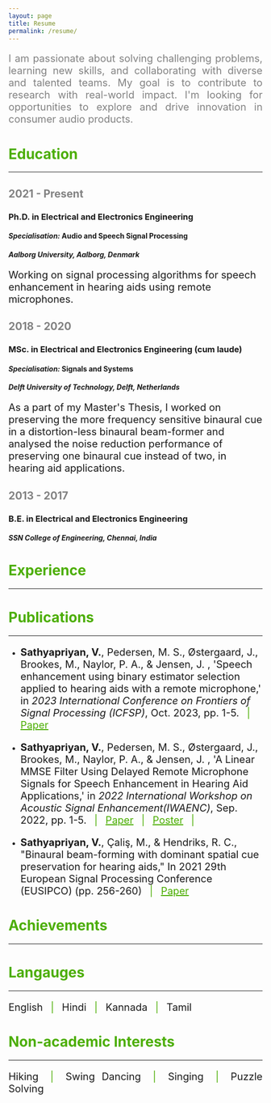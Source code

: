 ```yaml
---
layout: page
title: Resume
permalink: /resume/
---
```


<p style = "color:#828282; text-align:justify; font-size: 20px;"> I am passionate about solving challenging problems, learning new skills, and collaborating with diverse and talented teams. My goal is to contribute to research with real-world impact. I'm looking for opportunities to explore and drive innovation in consumer audio products.</p>

<h1 style="color:#4CAE04"> Education </h1>
<hr>

 <h2 style="color:#828282"> 2021 - Present </h2>
 <h3><b> Ph.D. in Electrical and Electronics Engineering</b></h3>
 <h4><i>Specialisation:</i> Audio and Speech Signal Processing</h4>
 <h4> <i> Aalborg University, Aalborg, Denmark</i></h4>
<p style = "width:100%;font-size: 20px;">Working on signal processing algorithms for speech enhancement in hearing aids using remote microphones.</p>

 <h2 style="color:#828282"> 2018 - 2020 </h2>
 <h3><b> MSc. in Electrical and Electronics Engineering (cum laude)</b></h3>
  <h4><i>Specialisation:</i> Signals and Systems</h4>
 <h4> <i> Delft University of Technology, Delft, Netherlands</i></h4>
<p style = "width:100%;font-size: 20px;">As a part of my Master's Thesis, I worked on preserving the more frequency sensitive binaural cue in a distortion-less binaural beam-former and analysed the noise reduction performance of preserving one binaural cue instead of two, in hearing aid applications.</p>

 <h2 style="color:#828282"> 2013 - 2017 </h2>
 <h3><b> B.E. in Electrical and Electronics Engineering</b> </h3>
 <h4> <i> SSN College of Engineering, Chennai, India</i></h4>

 <h1 style="color:#4CAE04"> Experience </h1>
<hr>

 <h1 style="color:#4CAE04"> Publications </h1>
<hr>
<ul>
<li> <p style = "font-size: 20px;"><b>Sathyapriyan, V.</b>, Pedersen, M. S., Østergaard, J., Brookes, M., Naylor, P. A., & Jensen, J. , 'Speech enhancement using binary estimator selection applied to hearing aids with a remote microphone,' in <i>2023 International Conference on Frontiers of Signal Processing (ICFSP)</i>, Oct. 2023, pp. 1-5. <span style="color:#4CAE04"> &ensp;|&ensp; </span> <a style="color:#4CAE04" href="https://ieeexplore.ieee.org/abstract/document/10372902"> Paper</a></p></li>
  
<li> <p style = "font-size: 20px;"><b>Sathyapriyan, V.</b>, Pedersen, M. S., Østergaard, J., Brookes, M., Naylor, P. A., & Jensen, J. , 'A Linear MMSE Filter Using Delayed Remote Microphone Signals for Speech Enhancement in Hearing Aid Applications,' in <i>2022 International Workshop on Acoustic Signal Enhancement(IWAENC)</i>, Sep. 2022, pp. 1-5. <span style="color:#4CAE04"> &ensp;|&ensp; </span> <a style="color:#4CAE04" href="https://ieeexplore.ieee.org/document/9914711"> Paper</a> <span style="color:#4CAE04"> &ensp;|&ensp; </span> <a style="color:#4CAE04" href="assets/IWAENC_assets/IWAENC_Poster.pdf" type='application/pdf'> Poster</a><span style="color:#4CAE04"> &ensp;|&ensp; </span> </p></li>

<li><p style = "font-size: 20px;"><b>Sathyapriyan, V.</b>, Çaliş, M., & Hendriks, R. C., "Binaural beam-forming with dominant spatial cue preservation for hearing aids," In 2021 29th European Signal Processing Conference (EUSIPCO) (pp. 256-260) <span style="color:#4CAE04"> &ensp;|&ensp; </span> <a style="color:#4CAE04" href="https://ieeexplore.ieee.org/abstract/document/9616210"> Paper</a></p></li>

 </ul>
 
 <h1 style="color:#4CAE04"> Achievements </h1>
<hr>

 <h1 style="color:#4CAE04"> Langauges </h1>
<hr>
<p style = "width:100%;text-align:justify; font-size: 20px">English<span style="color:#4CAE04"> &ensp;|&ensp; </span> Hindi <span style="color:#4CAE04"> &ensp;|&ensp; </span> Kannada <span style="color:#4CAE04"> &ensp;|&ensp; </span>Tamil </p>

 <h1 style="color:#4CAE04"> Non-academic Interests </h1>
<hr>
<p style = "width:100%;text-align:justify; font-size: 20px">Hiking<span style="color:#4CAE04"> &ensp;|&ensp; </span> Swing Dancing <span style="color:#4CAE04"> &ensp;|&ensp; </span> Singing <span style="color:#4CAE04"> &ensp;|&ensp; </span>Puzzle Solving </p>

